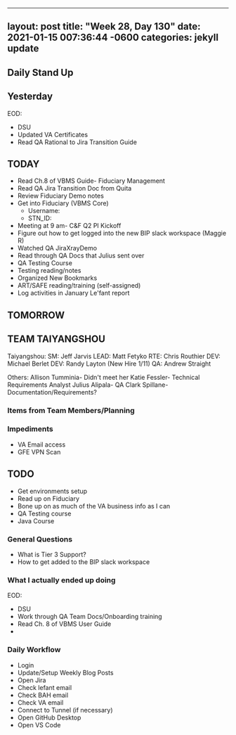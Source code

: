 
---
layout: post
title:  "Week 28, Day 130"
date:   2021-01-15 007:36:44 -0600
categories: jekyll update
---

## Daily Stand Up
## Yesterday
EOD:
* DSU
* Updated VA Certificates
* Read QA Rational to Jira Transition Guide

## TODAY
* Read Ch.8 of VBMS Guide- Fiduciary Management
* Read QA Jira Transition Doc from Quita
* Review Fiduciary Demo notes
* Get into Fiduciary (VBMS Core)
  * Username: 
  * STN_ID:
* Meeting at 9 am- C&F Q2 PI Kickoff
* Figure out how to get logged into the new BIP slack workspace (Maggie R)
* Watched QA JiraXrayDemo 
* Read through QA Docs that Julius sent over
* QA Testing Course
* Testing reading/notes
* Organized New Bookmarks
* ART/SAFE reading/training (self-assigned)
* Log activities in January Le'fant report

## TOMORROW
## TEAM TAIYANGSHOU
Taiyangshou:
SM:       Jeff Jarvis
LEAD:     Matt Fetyko
RTE:      Chris Routhier
DEV:      Michael Berlet
DEV:      Randy Layton (New Hire 1/11)
QA:       Andrew Straight

Others:
Allison Tumminia- Didn't meet her
Katie Fessler- Technical Requirements Analyst
Julius Alipala- QA
Clark Spillane- Documentation/Requirements?

### Items from Team Members/Planning

### Impediments
* VA Email access
* GFE VPN Scan

## TODO
* Get environments setup
* Read up on Fiduciary
* Bone up on as much of the VA business info as I can
* QA Testing course
* Java Course

### General Questions  
  * What is Tier 3 Support?
  * How to get added to the BIP slack workspace

### What I actually ended up doing
EOD:
* DSU
* Work through QA Team Docs/Onboarding training
* Read Ch. 8 of VBMS User Guide
* 
### Daily Workflow
* Login
* Update/Setup Weekly Blog Posts
* Open Jira
* Check lefant email
* Check BAH email
* Check VA email
* Connect to Tunnel (if necessary)
* Open GitHub Desktop
* Open VS Code